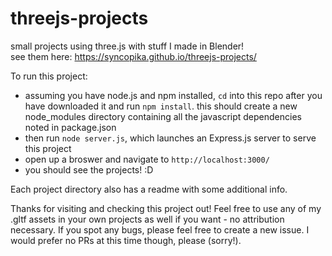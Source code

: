 # threejs-projects
small projects using three.js with stuff I made in Blender!    
see them here: https://syncopika.github.io/threejs-projects/    
    
To run this project:    
- assuming you have node.js and npm installed, `cd` into this repo after you have downloaded it and run `npm install`. this should create a new node_modules directory containing all the javascript dependencies noted in package.json
- then run `node server.js`, which launches an Express.js server to serve this project
- open up a broswer and navigate to `http://localhost:3000/`
- you should see the projects! :D
    
Each project directory also has a readme with some additional info.      
    
Thanks for visiting and checking this project out! Feel free to use any of my .gltf assets in your own projects as well if you want - no attribution necessary. If you spot any bugs, please feel free to create a new issue. I would prefer no PRs at this time though, please (sorry!).    
    